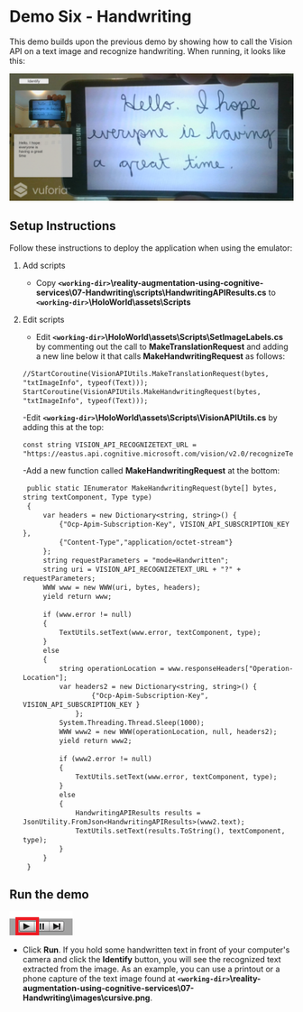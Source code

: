 # Demo Six - Handwriting

This demo builds upon the previous demo by showing how to call the Vision API on a text image and recognize handwriting. When running, it looks like this:

![demo-six](setup/demo6-running-resized-66.png)

## Setup Instructions

Follow these instructions to deploy the application when using the emulator:

1. Add scripts
   - Copy **`<working-dir>`\reality-augmentation-using-cognitive-services\07-Handwriting\scripts\HandwritingAPIResults.cs** to **`<working-dir>`\HoloWorld\assets\Scripts**

1. Edit scripts
   - Edit **`<working-dir>`\HoloWorld\assets\Scripts\SetImageLabels.cs** by commenting out the call to **MakeTranslationRequest** and adding a new line below it that calls **MakeHandwritingRequest** as follows:
   ```
   //StartCoroutine(VisionAPIUtils.MakeTranslationRequest(bytes, "txtImageInfo", typeof(Text)));
   StartCoroutine(VisionAPIUtils.MakeHandwritingRequest(bytes, "txtImageInfo", typeof(Text)));
   ```
   -Edit **`<working-dir>`\HoloWorld\assets\Scripts\VisionAPIUtils.cs** by adding this at the top:
   ```
   const string VISION_API_RECOGNIZETEXT_URL = "https://eastus.api.cognitive.microsoft.com/vision/v2.0/recognizeText";
   ```

   -Add a new function called **MakeHandwritingRequest** at the bottom:
   ```
    public static IEnumerator MakeHandwritingRequest(byte[] bytes, string textComponent, Type type)
    {
        var headers = new Dictionary<string, string>() {
            {"Ocp-Apim-Subscription-Key", VISION_API_SUBSCRIPTION_KEY },
            {"Content-Type","application/octet-stream"}
        };
        string requestParameters = "mode=Handwritten";
        string uri = VISION_API_RECOGNIZETEXT_URL + "?" + requestParameters;
        WWW www = new WWW(uri, bytes, headers);
        yield return www;

        if (www.error != null)
        {
            TextUtils.setText(www.error, textComponent, type);
        }
        else
        {
            string operationLocation = www.responseHeaders["Operation-Location"];
            var headers2 = new Dictionary<string, string>() {
                    {"Ocp-Apim-Subscription-Key", VISION_API_SUBSCRIPTION_KEY }
                };
            System.Threading.Thread.Sleep(1000);
            WWW www2 = new WWW(operationLocation, null, headers2);
            yield return www2;

            if (www2.error != null)
            {
                TextUtils.setText(www.error, textComponent, type);
            }
            else
            {
                HandwritingAPIResults results = JsonUtility.FromJson<HandwritingAPIResults>(www2.text);
                TextUtils.setText(results.ToString(), textComponent, type);
            }
        }
    }
   ```

## Run the demo

  ![play](setup/play-labelled-resized-66.png)

  - Click **Run**. If you hold some handwritten text in front of your computer's camera and click the **Identify** button, you will see the recognized text extracted from the image. As an example, you can use a printout or a phone capture of the text image found at **`<working-dir>`\reality-augmentation-using-cognitive-services\07-Handwriting\images\cursive.png**.
